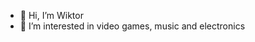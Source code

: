 - 👋 Hi, I’m Wiktor
- 👀 I’m interested in video games, music and electronics

<!---
wKotela/wKotela is a ✨ special ✨ repository because its `README.md` (this file) appears on your GitHub profile.
You can click the Preview link to take a look at your changes.
--->
